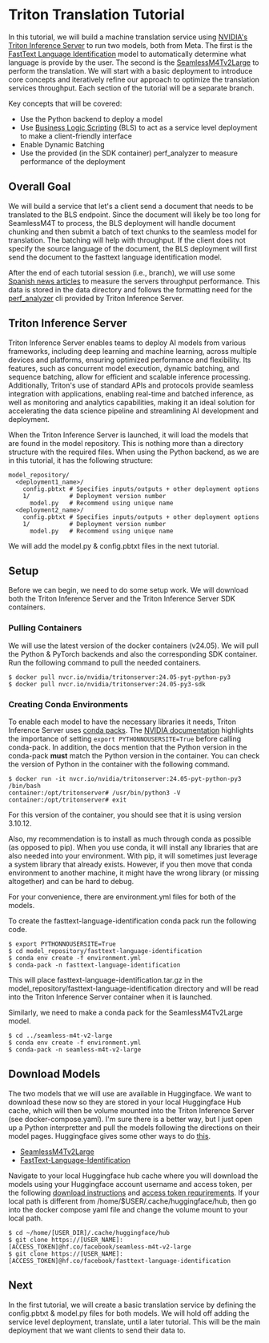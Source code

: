 # Triton Translation Tutorial
In this tutorial, we will build a machine translation service using [NVIDIA's Triton
Inference Server](https://developer.nvidia.com/triton-inference-server) to run two
models, both from Meta. The first is the
[FastText Language Identification](https://huggingface.co/facebook/fasttext-language-identification)
model to automatically determine what language is provide by the user. The second is
the [SeamlessM4Tv2Large](https://huggingface.co/facebook/seamless-m4t-v2-large) to
perform the translation. We will start with a basic deployment to introduce core
concepts and iteratively refine our approach to optimize the translation services
throughput. Each section of the tutorial will be a separate branch.

Key concepts that will be covered:
  * Use the Python backend to deploy a model
  * Use [Business Logic Scripting](https://docs.nvidia.com/deeplearning/triton-inference-server/user-guide/docs/python_backend/README.html#business-logic-scripting) (BLS) to act as a service level deployment to make a client-friendly interface
  * Enable Dynamic Batching
  * Use the provided (in the SDK container) perf_analyzer to measure performance of the deployment

## Overall Goal
We will build a service that let's a client send a document that needs to be translated
to the BLS endpoint. Since the document will likely be too long for SeamlessM4T to
process, the BLS deployment will handle document chunking and then submit a batch of
text chunks to the seamless model for translation. The batching will help with throughput.
If the client does not specify the source language of the document, the BLS deployment
will first send the document to the fasttext language identification model.

After the end of each tutorial session (i.e., branch), we will use some
[Spanish news articles](https://www.kaggle.com/datasets/kevinmorgado/spanish-news-classification)
to measure the servers throughput performance. This data is stored in the data
directory and follows the formatting need for the
[perf_analyzer](https://docs.nvidia.com/deeplearning/triton-inference-server/user-guide/docs/client/src/c%2B%2B/perf_analyzer/docs/README.html)
cli provided by Triton Inference Server.

## Triton Inference Server
Triton Inference Server enables teams to deploy AI models from various frameworks,
including deep learning and machine learning, across multiple devices and platforms,
ensuring optimized performance and flexibility. Its features, such as concurrent
model execution, dynamic batching, and sequence batching, allow for efficient and
scalable inference processing. Additionally, Triton's use of standard APIs and
protocols provide seamless integration with applications, enabling real-time and
batched inference, as well as monitoring and analytics capabilities, making it an
ideal solution for accelerating the data science pipeline and streamlining AI
development and deployment.

When the Triton Inference Server is launched, it will load the models that are found
in the model repository. This is nothing more than a directory structure with the
required files. When using the Python backend, as we are in this tutorial, it has
the following structure:

```
model_repository/
  <deployment1_name>/
    config.pbtxt # Specifies inputs/outputs + other deployment options
    1/           # Deployment version number
      model.py   # Recommend using unique name
  <deployment2_name>/
    config.pbtxt # Specifies inputs/outputs + other deployment options
    1/           # Deployment version number
      model.py   # Recommend using unique name
```
We will add the model.py & config.pbtxt files in the next tutorial.

## Setup
Before we can begin, we need to do some setup work. We will download both the Triton
Inference Server and the Triton Inference Server SDK containers.

### Pulling Containers
We will use the latest version of the docker containers (v24.05). We will pull the
Python & PyTorch backends and also the corresponding SDK container. Run the following
command to pull the needed containers.

```
$ docker pull nvcr.io/nvidia/tritonserver:24.05-pyt-python-py3
$ docker pull nvcr.io/nvidia/tritonserver:24.05-py3-sdk
```
### Creating Conda Environments
To enable each model to have the necessary libraries it needs, Triton Inference
Server uses [conda packs](https://conda.github.io/conda-pack/). The
[NVIDIA documentation](https://docs.nvidia.com/deeplearning/triton-inference-server/user-guide/docs/python_backend/README.html#creating-custom-execution-environments)
highlights the importance of setting `export PYTHONNOUSERSITE=True` before
calling conda-pack. In addition, the docs mention that the Python version in the
conda-pack **must** match the Python version in the container. You can check the
version of Python in the container with the following command.

```
$ docker run -it nvcr.io/nvidia/tritonserver:24.05-pyt-python-py3 /bin/bash
container:/opt/tritonserver# /usr/bin/python3 -V
container:/opt/tritonserver# exit
```
For this version of the container, you should see that it is using version 3.10.12.

Also, my recommendation is to install as much through conda as possible (as opposed to
pip). When you use conda, it will install any libraries that are also needed into your
environment. With pip, it will sometimes just leverage a system library that already
exists. However, if you then move that conda environment to another machine, it might
have the wrong library (or missing altogether) and can be hard to debug.

For your convenience, there are environment.yml files for both of the models.

To create the fasttext-language-identification conda pack run the following code.

```
$ export PYTHONNOUSERSITE=True
$ cd model_repository/fasttext-language-identification
$ conda env create -f environment.yml
$ conda-pack -n fasttext-language-identification
```
This will place fasttext-language-identification.tar.gz in the
model_repository/fasttext-language-identification directory and will be read into
the Triton Inference Server container when it is launched.

Similarly, we need to make a conda pack for the SeamlessM4Tv2Large model.
```
$ cd ../seamless-m4t-v2-large
$ conda env create -f environment.yml
$ conda-pack -n seamless-m4t-v2-large
```
## Download Models
The two models that we will use are available in Huggingface. We want to download these
now so they are stored in your local Huggingface Hub cache, which will then be volume
mounted into the Triton Inference Server (see docker-compose.yaml). I'm sure there is
a better way, but I just open up a Python interpretter and pull the models following
the directions on their model pages. Huggingface gives some other ways to do [this](https://huggingface.co/docs/hub/en/models-downloading).

* [SeamlessM4Tv2Large](https://huggingface.co/facebook/seamless-m4t-v2-large)
* [FastText-Language-Identification](https://huggingface.co/facebook/fasttext-language-identification)


Navigate to your local Huggingface hub cache where you will download the models using your 
Huggingface account username and access token, per the following [download instructions](https://huggingface.co/docs/hub/en/models-downloading) 
and [access token requrirements](https://huggingface.co/blog/password-git-deprecation).
If your local path is different from /home/$USER/.cache/huggingface/hub, then go into
the docker compose yaml file and change the volume mount to your local path.

```
$ cd ~/home/[USER_DIR]/.cache/huggingface/hub
$ git clone https://[USER_NAME]:[ACCESS_TOKEN]@hf.co/facebook/seamless-m4t-v2-large
$ git clone https://[USER_NAME]:[ACCESS_TOKEN]@hf.co/facebook/fasttext-language-identification
```

## Next
In the first tutorial, we will create a basic translation service by defining
the config.pbtxt & model.py files for both models. We will hold off adding the
service level deployment, translate, until a later tutorial. This will be the
main deployment that we want clients to send their data to.
